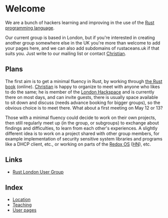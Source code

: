 # Welcome

We are a bunch of hackers learning and improving in the use of the
[Rust programming language](https://www.rust-lang.org/).

Our current group is based in London, but if you're interested in
creating another group somewhere else in the UK you're more than
welcome to add your pages here, and we can also add subdomains of
rustaceans.uk if that suits you. Just write to our mailing list or
contact [Christian](users/Christian_Jaeger.md).

## Plans

The first aim is to get a minimal fluency in Rust, by working through
[the Rust book](http://doc.rust-lang.org/book/)
(online). [Christian](mailto:chrjae@gmail.com) is happy to organize to
meet with anyone who likes to do the same; he is member of the [London
Hackspace](https://london.hackspace.org.uk/) and is currently there on
most days, and can invite guests, there is usually space available to
sit down and discuss (needs advance booking for bigger groups), so the
obvious choice is to meet there. What about a first meeting on May 12
or 13?

Those with a minimal fluency could decide to work on their own
projects, then still regularly meet up (in the group, or subgroups) to
exchange about findings and difficulties, to learn from each other's
experiences. A slightly different idea is to work on a project shared
with other group members, for example implementation of security
sensitive system libraries and programs like a DHCP client, etc., or
working on parts of the [Redox OS](http://www.redox-os.org/)
([HN](https://news.ycombinator.com/item?id=10295187)), etc.

## Links

* [Rust London User Group](http://www.meetup.com/Rust-London-User-Group/)

## Index

* [Location](Location.md)
* [Teaching](Teaching.md)
* [User pages](User_pages.md)

